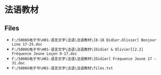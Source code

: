 # 法语教材

## Files

- `F:/5000G电子书\H01-语言文字\法语\法语教材\[8-18 Didier.Olivier] Bonjour Line 17-25.doc`
- `F:/5000G电子书\H01-语言文字\法语\法语教材\[Didier & Olivier][2.2] Fréquence Jeune Leçon 9-17.doc`
- `F:/5000G电子书\H01-语言文字\法语\法语教材\[Didier] Fréquence Jeune 17 - 31.doc`
- `F:/5000G电子书\H01-语言文字\法语\法语教材\files.txt`
